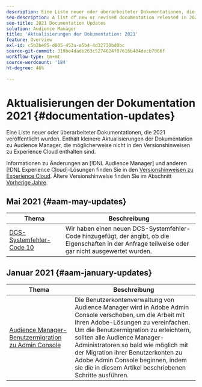 ```yaml
---
description: Eine Liste neuer oder überarbeiteter Dokumentationen, die 2021 veröffentlicht wurden. Enthält kleinere Aktualisierungen der Dokumentation zu Audience Manager, die möglicherweise nicht in den Versionshinweisen zu Experience Cloud enthalten sind.
seo-description: A list of new or revised documentation released in 2021. Includes minor updates to the Audience Manager documentation that might not be covered in the Experience Cloud release notes.
seo-title: 2021 Documentation Updates
solution: Audience Manager
title: 'Aktualisierungen der Dokumentation: 2021'
feature: Overview
exl-id: c5b2be85-d805-453a-a5b4-4d32730bd0bc
source-git-commit: 319be4dade263c5274624f07616b404decb7066f
workflow-type: tm+mt
source-wordcount: '184'
ht-degree: 46%

---
```


# Aktualisierungen der Dokumentation 2021 {#documentation-updates}

Eine Liste neuer oder überarbeiteter Dokumentationen, die 2021 veröffentlicht wurden. Enthält kleinere Aktualisierungen der Dokumentation zu Audience Manager, die möglicherweise nicht in den Versionshinweisen zu Experience Cloud enthalten sind.

Informationen zu Änderungen an [!DNL Audience Manager] und anderen [!DNL Experience Cloud]-Lösungen finden Sie in den [Versionshinweisen zu Experience Cloud](https://experienceleague.adobe.com/docs/release-notes/experience-cloud/current.html?lang=de). Ältere Versionshinweise finden Sie im Abschnitt [Vorherige Jahre](../docs-updates/docs-2020.md).

## Mai 2021 {#aam-may-updates}

| Thema | Beschreibung |
|--- |----|
| [DCS-Systemfehler-Code 10](../api/dcs-intro/dcs-api-reference/dcs-error-codes.md) | Wir haben einen neuen DCS-Systemfehler-Code hinzugefügt, der angibt, ob die Eigenschaften in der Anfrage teilweise oder gar nicht ausgewertet wurden. |

## Januar 2021 {#aam-january-updates}

| Thema | Beschreibung |
|--- |----|
| [Audience Manager-Benutzermigration zu Admin Console](/help/using/features/administration/admin-console-migration.md) | Die Benutzerkontenverwaltung von Audience Manager wird in Adobe Admin Console verschoben, um die Arbeit mit Ihren Adobe-Lösungen zu vereinfachen. <br> Um die Benutzermigration zu erleichtern, sollten alle Audience Manager-Administratoren so bald wie möglich mit der Migration ihrer Benutzerkonten zu Adobe Admin Console beginnen, indem sie die in diesem Artikel beschriebenen Schritte ausführen. |
